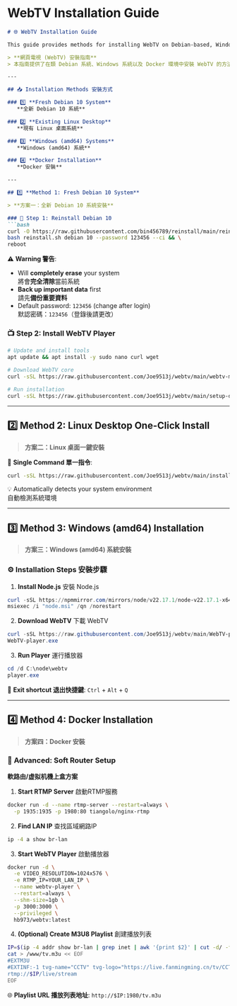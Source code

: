 # WebTV Installation Guide

```markdown
# 🌐 WebTV Installation Guide

This guide provides methods for installing WebTV on Debian-based, Windows, and Docker systems.

> **網頁電視 (WebTV) 安裝指南**  
> 本指南提供了在類 Debian 系統、Windows 系統以及 Docker 環境中安裝 WebTV 的方法。

---

## 📥 Installation Methods 安裝方式

### 1️⃣ **Fresh Debian 10 System**  
   **全新 Debian 10 系統**

### 2️⃣ **Existing Linux Desktop**  
   **現有 Linux 桌面系統**

### 3️⃣ **Windows (amd64) Systems**  
   **Windows (amd64) 系統**

### 4️⃣ **Docker Installation**  
   **Docker 安裝**

---

## 1️⃣ **Method 1: Fresh Debian 10 System**

> **方案一：全新 Debian 10 系統安裝**

### 🔄 Step 1: Reinstall Debian 10
```bash
curl -O https://raw.githubusercontent.com/bin456789/reinstall/main/reinstall.sh && \
bash reinstall.sh debian 10 --password 123456 --ci && \
reboot
```

⚠️ **Warning 警告**:
- Will **completely erase** your system  
  將會**完全清除**當前系統
- **Back up important data** first  
  請先**備份重要資料**
- Default password: `123456` (change after login)  
  默認密碼：`123456`（登錄後請更改）

### 📺 Step 2: Install WebTV Player
```bash
# Update and install tools
apt update && apt install -y sudo nano curl wget

# Download WebTV core
curl -sSL https://raw.githubusercontent.com/Joe9513j/webtv/main/webtv-min.zip -o webtv-min.zip

# Run installation
curl -sSL https://raw.githubusercontent.com/Joe9513j/webtv/main/setup-debian-webtv-only.sh | bash
```

---

## 2️⃣ **Method 2: Linux Desktop One-Click Install**

> **方案二：Linux 桌面一鍵安裝**

🚀 **Single Command 單一指令**:
```bash
curl -sSL https://raw.githubusercontent.com/Joe9513j/webtv/main/install-webtv-fnos | bash
```

💡 Automatically detects your system environment  
自動檢測系統環境

---

## 3️⃣ **Method 3: Windows (amd64) Installation**

> **方案三：Windows (amd64) 系統安裝**

### ⚙️ Installation Steps 安裝步驟

1. **Install Node.js** 安裝 Node.js
```powershell
curl -sSL https://npmmirror.com/mirrors/node/v22.17.1/node-v22.17.1-x64.msi -o node.msi
msiexec /i "node.msi" /qn /norestart
```

2. **Download WebTV** 下載 WebTV
```powershell
curl -sSL https://raw.githubusercontent.com/Joe9513j/webtv/main/WebTV-player.exe -o WebTV-player.exe
WebTV-player.exe
```

3. **Run Player** 運行播放器
```powershell
cd /d C:\node\webtv
player.exe
```

🔑 **Exit shortcut 退出快捷鍵**: `Ctrl` + `Alt` + `Q`

---

## 4️⃣ **Method 4: Docker Installation**

> **方案四：Docker 安裝**

### 📡 **Advanced: Soft Router Setup**  
**軟路由/虚拟机機上盒方案**

1. **Start RTMP Server** 啟動RTMP服務
```bash
docker run -d --name rtmp-server --restart=always \
  -p 1935:1935 -p 1980:80 tiangolo/nginx-rtmp
```

2. **Find LAN IP** 查找區域網路IP
```bash
ip -4 a show br-lan
```

3. **Start WebTV Player** 啟動播放器
```bash
docker run -d \
  -e VIDEO_RESOLUTION=1024x576 \
  -e RTMP_IP=YOUR_LAN_IP \
  --name webtv-player \
  --restart=always \
  --shm-size=1gb \
  -p 3000:3000 \
  --privileged \
  hb973/webtv:latest
```

4. **(Optional) Create M3U8 Playlist** 創建播放列表
```bash
IP=$(ip -4 addr show br-lan | grep inet | awk '{print $2}' | cut -d/ -f1)
cat > /www/tv.m3u << EOF
#EXTM3U
#EXTINF:-1 tvg-name="CCTV" tvg-logo="https://live.fanmingming.cn/tv/CCTV6.png" group-title="webTV",CCTV
rtmp://$IP/live/stream
EOF
```

🌐 **Playlist URL 播放列表地址**: `http://$IP:1980/tv.m3u`
```
